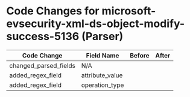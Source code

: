 # Code Changes for microsoft-evsecurity-xml-ds-object-modify-success-5136 (Parser)

| Code Change | Field Name | Before | After |
|-------------|------------|--------|-------|
| changed_parsed_fields | N/A |  |  |
| added_regex_field | attribute_value |  |  |
| added_regex_field | operation_type |  |  |